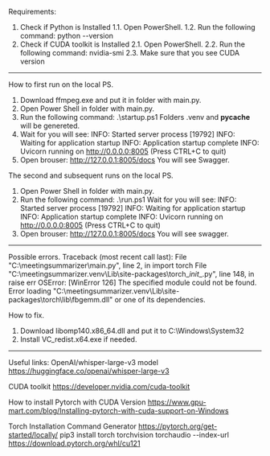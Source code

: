 Requirements:
1. Check if Python is Installed
	1.1. Open PowerShell.
	1.2. Run the following command:
		python --version
2. Check if CUDA toolkit is Installed
	2.1. Open PowerShell.
	2.2. Run the following command:
		nvidia-smi
	2.3. Make sure that you see CUDA version
-------------------------------------------------------------------------------------------
How to first run on the local PS.
1.	Download ffmpeg.exe and put it in folder with main.py.
2.	Open Power Shell in folder with main.py.
3.	Run the following command:
	.\startup.ps1
	Folders .venv and __pycache__ will be genereted.
4.	Wait for you will see:
	INFO:     Started server process [19792]
	INFO:     Waiting for application startup
	INFO:     Application startup complete
	INFO:     Uvicorn running on http://0.0.0.0:8005 (Press CTRL+C to quit)
5.	Open brouser: http://127.0.0.1:8005/docs
	You will see Swagger.

The second and subsequent runs on the local PS.
1.	Open Power Shell in folder with main.py.
2.	Run the following command:
	.\run.ps1
	Wait for you will see:
	INFO:     Started server process [19792]
	INFO:     Waiting for application startup
	INFO:     Application startup complete
	INFO:     Uvicorn running on http://0.0.0.0:8005 (Press CTRL+C to quit)
3.	Open brouser: http://127.0.0.1:8005/docs
	You will see swagger.
-------------------------------------------------------------------------------------------
Possible errors.
Traceback (most recent call last):
  File "C:\meetingsummarizer\main.py", line 2, in <module>
    import torch
  File "C:\meetingsummarizer\.venv\Lib\site-packages\torch\__init__.py", line 148, in <module>
    raise err
OSError: [WinError 126] The specified module could not be found. Error loading "C:\meetingsummarizer\.venv\Lib\site-packages\torch\lib\fbgemm.dll" or one of its dependencies.

How to fix.
1. Download libomp140.x86_64.dll and put it to C:\Windows\System32
2. Install VC_redist.x64.exe if needed.
-------------------------------------------------------------------------------------------
Useful links:
OpenAI/whisper-large-v3 model
https://huggingface.co/openai/whisper-large-v3

CUDA toolkit
https://developer.nvidia.com/cuda-toolkit

How to install Pytorch with CUDA Version
https://www.gpu-mart.com/blog/Installing-pytorch-with-cuda-support-on-Windows

Torch Installation Command Generator
https://pytorch.org/get-started/locally/
pip3 install torch torchvision torchaudio --index-url https://download.pytorch.org/whl/cu121

